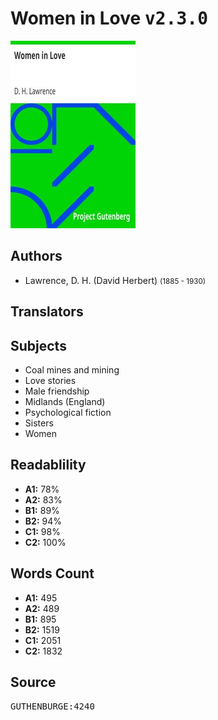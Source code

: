 # Women in Love <kbd>v2.3.0</kbd>

![](./cover.medium.jpg "")

## Authors


 - Lawrence, D. H. (David Herbert) <small>(1885 - 1930)</small>

## Translators



## Subjects


 - Coal mines and mining
 - Love stories
 - Male friendship
 - Midlands (England)
 - Psychological fiction
 - Sisters
 - Women

## Readablility


 - **A1:** 78%
 - **A2:** 83%
 - **B1:** 89%
 - **B2:** 94%
 - **C1:** 98%
 - **C2:** 100%

## Words Count


 - **A1:** 495
 - **A2:** 489
 - **B1:** 895
 - **B2:** 1519
 - **C1:** 2051
 - **C2:** 1832

## Source


<kbd>GUTHENBURGE:4240</kbd>
